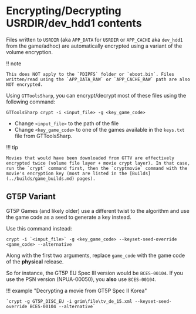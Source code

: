 # Encrypting/Decrypting USRDIR/dev_hdd1 contents

Files written to `USRDIR` (aka `APP_DATA` for `USRDIR` or `APP_CACHE` aka `dev_hdd1` from the game/adhoc) are automatically encrypted using a variant of the volume encryption.

!! note

    This does NOT apply to the `PDIPFS` folder or `eboot.bin`. Files written/read using the `APP_DATA_RAW` or `APP_CACHE_RAW` path are also NOT encrypted.

Using `GTToolsSharp`, you can encrypt/decrypt most of these files using the following command:

```
GTToolsSharp crypt -i <input_file> -g <key_game_code>
```

* Change `<input_file>` to the path of the file
* Change `<key_game_code>` to one of the games available in the `keys.txt` file from GTToolsSharp.

!!! tip

    Movies that would have been downloaded from GTTV are effectively encrypted twice (volume file layer + movie crypt layer). In that case, run the `crypt` command first, then the `cryptmovie` command with the movie's encryption key (most are listed in the [Builds](../builds/game_builds.md) pages).
 
## GT5P Variant

GT5P Games (and likely older) use a different twist to the algorithm and use the game code as a seed to generate a key instead.

Use this command instead:

```
crypt -i `<input_file>` -g <key_game_code> --keyset-seed-override <game_code> --alternative
```

Along with the first two arguments, replace `game_code` with the game code of the **physical** release.

So for instance, the GT5P EU Spec III version would be `BCES-00104`. If you use the PSN version (NPUA-00050), you **also** use `BCES-00104`.

!!! example "Decrypting a movie from GT5P Spec II Korea"

    `crypt -g GT5P_DISC_EU -i grim\file\tv_de_15.xml --keyset-seed-override BCES-00104 --alternative`